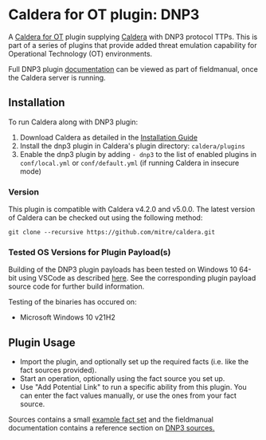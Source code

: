 # Caldera for OT plugin: DNP3

A [Caldera for OT](https://github.com/mitre/caldera-ot) plugin supplying [Caldera](https://github.com/mitre/caldera) with DNP3 protocol TTPs. 
This is part of a series of plugins that provide added threat emulation capability for Operational Technology (OT) environments. 

Full DNP3 plugin [documentation](docs/dnp3.md) can be viewed as part of fieldmanual, once the Caldera server is running. 

## Installation

To run Caldera along with DNP3 plugin:
1. Download Caldera as detailed in the [Installation Guide](https://github.com/mitre/caldera)
2. Install the dnp3 plugin in Caldera's plugin directory: `caldera/plugins`
3. Enable the dnp3 plugin by adding `- dnp3` to the list of enabled plugins in `conf/local.yml` or `conf/default.yml` (if running Caldera in insecure mode)

### Version
This plugin is compatible with Caldera v4.2.0 and v5.0.0. The latest version of Caldera can be checked out using the following method:
```
git clone --recursive https://github.com/mitre/caldera.git
```
### Tested OS Versions for Plugin Payload(s)

Building of the DNP3 plugin payloads has been tested on Windows 10 64-bit using VSCode as described [here](https://code.visualstudio.com/docs/cpp/config-mingw). See the corresponding plugin payload source code for further build information. 

Testing of the binaries has occured on:
* Microsoft Windows 10 v21H2

## Plugin Usage
 - Import the plugin, and optionally set up the required facts (i.e. like the fact sources provided). 
 - Start an operation, optionally using the fact source you set up. 
 - Use "Add Potential Link" to run a specific ability from this plugin. You can enter the fact values manually, or use the ones from your fact source. 

 Sources contains a small [example fact set](/data/sources/1fd0f487-c3e4-4ab2-8946-c0c8f37aa197.yml) and the fieldmanual documentation contains a reference section on [DNP3 sources.](/docs/dnp3.md#dnp3-sources-and-facts) 
